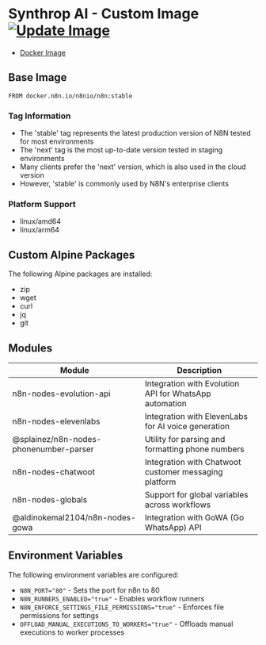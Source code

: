 # Synthrop AI - Custom Image [![Update Image](https://github.com/synthropai/synthrop-n8n/actions/workflows/update.yml/badge.svg)](https://github.com/synthropai/synthrop-n8n/actions/workflows/update.yml)

- [Docker Image](https://hub.docker.com/r/synthropai/synthrop-n8n)

## Base Image

```
FROM docker.n8n.io/n8nio/n8n:stable
```

### Tag Information
- The 'stable' tag represents the latest production version of N8N tested for most environments
- The 'next' tag is the most up-to-date version tested in staging environments
- Many clients prefer the 'next' version, which is also used in the cloud version
- However, 'stable' is commonly used by N8N's enterprise clients

### Platform Support
- linux/amd64
- linux/arm64

## Custom Alpine Packages

The following Alpine packages are installed:
- zip
- wget
- curl
- jq
- git

## Modules

| Module                                 | Description                                            |
|----------------------------------------|--------------------------------------------------------|
| n8n-nodes-evolution-api                | Integration with Evolution API for WhatsApp automation |
| n8n-nodes-elevenlabs                   | Integration with ElevenLabs for AI voice generation    |
| @splainez/n8n-nodes-phonenumber-parser | Utility for parsing and formatting phone numbers       |
| n8n-nodes-chatwoot                     | Integration with Chatwoot customer messaging platform  |
| n8n-nodes-globals                      | Support for global variables across workflows          |
| @aldinokemal2104/n8n-nodes-gowa        | Integration with GoWA (Go WhatsApp) API                |

## Environment Variables

The following environment variables are configured:
- `N8N_PORT="80"` - Sets the port for n8n to 80
- `N8N_RUNNERS_ENABLED="true"` - Enables workflow runners
- `N8N_ENFORCE_SETTINGS_FILE_PERMISSIONS="true"` - Enforces file permissions for settings
- `OFFLOAD_MANUAL_EXECUTIONS_TO_WORKERS="true"` - Offloads manual executions to worker processes
